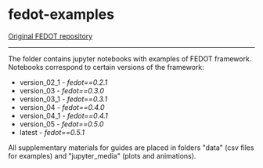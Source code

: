 # fedot-examples
[Original FEDOT repository](https://github.com/nccr-itmo/FEDOT)

---

The folder contains jupyter notebooks with examples of FEDOT framework.
Notebooks correspond to certain versions of the framework:

* version_02_1 - *fedot==0.2.1*
* version_03 - *fedot==0.3.0*
* version_03_1 - *fedot==0.3.1*
* version_04 - *fedot==0.4.0*
* version_04_1 - *fedot==0.4.1*
* version_05 - *fedot==0.5.0*
* latest - *fedot==0.5.1*

All supplementary materials for guides are placed in folders "data" (csv files for examples) 
and "jupyter_media" (plots and animations).
